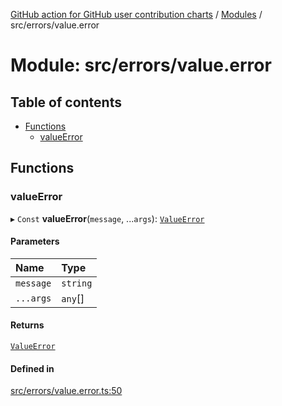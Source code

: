 [GitHub action for GitHub user contribution charts](../README.md) / [Modules](../modules.md) / src/errors/value.error

# Module: src/errors/value.error

## Table of contents

- [Functions](#functions-1)
  - [valueError](#valueerror)

## Functions

### valueError

▸ `Const` **valueError**(`message`, ...`args`): [`ValueError`](../classes/src_errors_value_error.ValueError.md)

#### Parameters

| Name      | Type     |
| :-------- | :------- |
| `message` | `string` |
| `...args` | `any`[]  |

#### Returns

[`ValueError`](../classes/src_errors_value_error.ValueError.md)

#### Defined in

[src/errors/value.error.ts:50](https://github.com/AlexRogalskiy/github-action-user-contribution/blob/8736815/src/errors/value.error.ts#L50)
